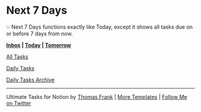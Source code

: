 # Next 7 Days

<aside>
💡 Next 7 Days functions exactly like Today, except it shows all tasks due on or before 7 days from now.

</aside>

**[Inbox](Inbox%20e177f3203efd41d8bf59105c878978dc.md)   |   [Today](Today%203d26dc979b33417ea9530de75f6b5291.md)   |   [Tomorrow](Tomorrow%20d9366b721b284bfc8b55ffa401f41bed.md)**

[All Tasks](Next%207%20Days%20e9e579f7ffdb417fb849d9015d3e7f51/All%20Tasks%20b544cecfe75e4e80bf33a6121ec5a0e6.csv)

[Daily Tasks](Next%207%20Days%20e9e579f7ffdb417fb849d9015d3e7f51/Daily%20Tasks%20b9ba122838574a35b33c50f1e8b33215.csv)

[Daily Tasks Archive](Daily%20Tasks%20Archive%204dea3fb1a2624f18832bbc9ac8b7d024.md) 

---

Ultimate Tasks for Notion by [Thomas Frank](https://thomasjfrank.com/)   |   [More Templates](https://thomasjfrank.com/templates/)   |   [Follow Me on Twitter](https://www.twitter.com/tomfrankly)